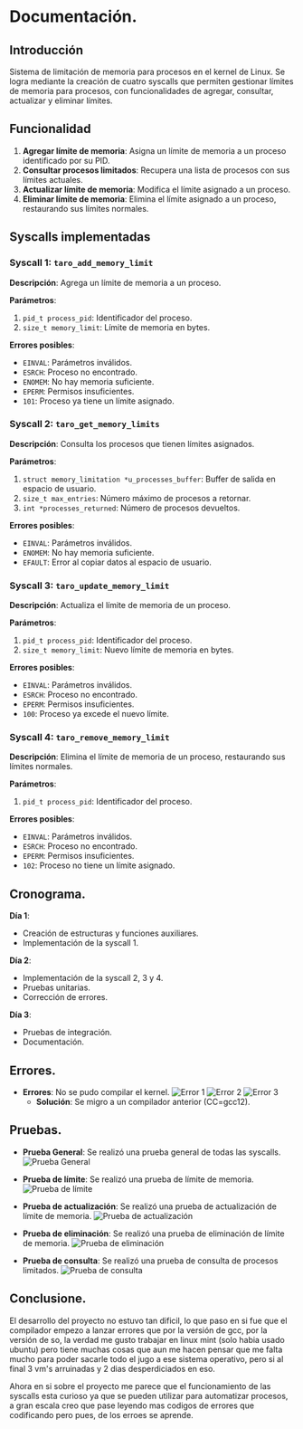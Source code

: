 # Documentación.

## Introducción

Sistema de limitación de memoria para procesos en el kernel de Linux. Se logra mediante la creación de cuatro syscalls que permiten gestionar límites de memoria para procesos, con funcionalidades de agregar, consultar, actualizar y eliminar límites.

## Funcionalidad

1. **Agregar límite de memoria**: Asigna un límite de memoria a un proceso identificado por su PID.
2. **Consultar procesos limitados**: Recupera una lista de procesos con sus límites actuales.
3. **Actualizar límite de memoria**: Modifica el límite asignado a un proceso.
4. **Eliminar límite de memoria**: Elimina el límite asignado a un proceso, restaurando sus límites normales.

## Syscalls implementadas

### Syscall 1: `taro_add_memory_limit`

**Descripción**: Agrega un límite de memoria a un proceso.

**Parámetros**:
1. `pid_t process_pid`: Identificador del proceso.
2. `size_t memory_limit`: Límite de memoria en bytes.

**Errores posibles**:
- `EINVAL`: Parámetros inválidos.
- `ESRCH`: Proceso no encontrado.
- `ENOMEM`: No hay memoria suficiente.
- `EPERM`: Permisos insuficientes.
- `101`: Proceso ya tiene un límite asignado.

### Syscall 2: `taro_get_memory_limits`

**Descripción**: Consulta los procesos que tienen límites asignados.

**Parámetros**:
1. `struct memory_limitation *u_processes_buffer`: Buffer de salida en espacio de usuario.
2. `size_t max_entries`: Número máximo de procesos a retornar.
3. `int *processes_returned`: Número de procesos devueltos.

**Errores posibles**:
- `EINVAL`: Parámetros inválidos.
- `ENOMEM`: No hay memoria suficiente.
- `EFAULT`: Error al copiar datos al espacio de usuario.

### Syscall 3: `taro_update_memory_limit`

**Descripción**: Actualiza el límite de memoria de un proceso.

**Parámetros**:
1. `pid_t process_pid`: Identificador del proceso.
2. `size_t memory_limit`: Nuevo límite de memoria en bytes.

**Errores posibles**:
- `EINVAL`: Parámetros inválidos.
- `ESRCH`: Proceso no encontrado.
- `EPERM`: Permisos insuficientes.
- `100`: Proceso ya excede el nuevo límite.

### Syscall 4: `taro_remove_memory_limit`

**Descripción**: Elimina el límite de memoria de un proceso, restaurando sus límites normales.

**Parámetros**:
1. `pid_t process_pid`: Identificador del proceso.

**Errores posibles**:
- `EINVAL`: Parámetros inválidos.
- `ESRCH`: Proceso no encontrado.
- `EPERM`: Permisos insuficientes.
- `102`: Proceso no tiene un límite asignado.

## Cronograma.
**Día 1**:
- Creación de estructuras y funciones auxiliares.
- Implementación de la syscall 1.

**Día 2**:
- Implementación de la syscall 2, 3 y 4.
- Pruebas unitarias.
- Corrección de errores.

**Día 3**:
- Pruebas de integración.
- Documentación.

## Errores.
- **Errores**: No se pudo compilar el kernel.
![Error 1](https://github.com/KESM12/SO2_201602404_VD2024/blob/main/Documentaci%C3%B3nP3/images/ECompilacion1.jpg)
![Error 2](https://github.com/KESM12/SO2_201602404_VD2024/blob/main/Documentaci%C3%B3nP3/images/ECompilacion2.jpg)
![Error 3](https://github.com/KESM12/SO2_201602404_VD2024/blob/main/Documentaci%C3%B3nP3/images/ERam.jpg)
  - **Solución**: Se migro a un compilador anterior (CC=gcc12).

## Pruebas.
- **Prueba General**: Se realizó una prueba general de todas las syscalls.
![Prueba General](https://github.com/KESM12/SO2_201602404_VD2024/blob/main/Documentaci%C3%B3nP3/images/PGeneral.png)

- **Prueba de límite**: Se realizó una prueba de límite de memoria.
![Prueba de límite](https://github.com/KESM12/SO2_201602404_VD2024/blob/main/Documentaci%C3%B3nP3/images/PAdd.png)

- **Prueba de actualización**: Se realizó una prueba de actualización de límite de memoria.
![Prueba de actualización](https://github.com/KESM12/SO2_201602404_VD2024/blob/main/Documentaci%C3%B3nP3/images/PUpdate.png)

- **Prueba de eliminación**: Se realizó una prueba de eliminación de límite de memoria.
![Prueba de eliminación](https://github.com/KESM12/SO2_201602404_VD2024/blob/main/Documentaci%C3%B3nP3/images/PRemove.png)

- **Prueba de consulta**: Se realizó una prueba de consulta de procesos limitados.
![Prueba de consulta](https://github.com/KESM12/SO2_201602404_VD2024/blob/main/Documentaci%C3%B3nP3/images/PGet.png)


## Conclusione.
El desarrollo del proyecto no estuvo tan dificil, lo que paso en si fue que el compilador empezo a lanzar errores que por la versión de gcc, por la versión de so, la verdad me gusto trabajar en linux mint (solo habia usado ubuntu) pero tiene muchas cosas que aun me hacen pensar que me falta mucho para poder sacarle todo el jugo a ese sistema operativo, pero si al final 3 vm's arruinadas y 2 dias desperdiciados en eso. 

Ahora en si sobre el proyecto me parece que el funcionamiento de las syscalls esta curioso ya que se pueden utilizar para automatizar procesos, a gran escala creo que pase leyendo mas codigos de errores que codificando pero pues, de los erroes se aprende.